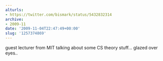 ```yaml
---
alturls:
- https://twitter.com/bismark/status/5432832314
archive:
- 2009-11
date: '2009-11-04T22:47:49+00:00'
slug: '1257374869'
---
```


guest lecturer from MIT talking about some CS theory stuff... glazed over eyes..

